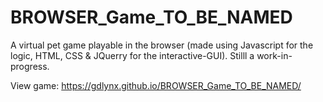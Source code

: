 # BROWSER_Game_TO_BE_NAMED
A virtual pet game playable in the browser (made using Javascript for the logic,  HTML, CSS &amp; JQuerry for the interactive-GUI). Stilll a work-in-progress. 

View game: https://gdlynx.github.io/BROWSER_Game_TO_BE_NAMED/ 
